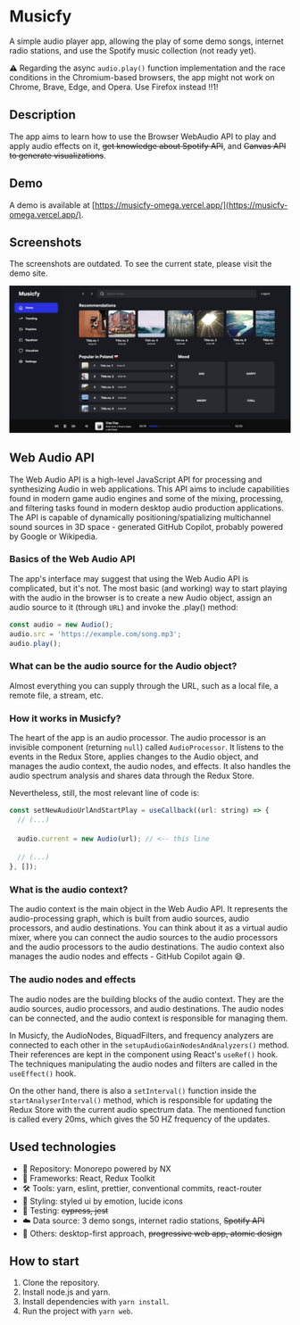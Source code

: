 # Musicfy

A simple audio player app, allowing the play of some demo songs, internet radio stations, and use the Spotify music collection (not ready yet).

⚠️ Regarding the async `audio.play()` function implementation and the race conditions in the Chromium-based browsers, the app might not work on Chrome, Brave, Edge, and Opera. Use Firefox instead !!1!

## Description

The app aims to learn how to use the Browser WebAudio API to play and apply audio effects on it, ~~get knowledge about Spotify API~~, and ~~Canvas API to generate visualizations~~.

## Demo

A demo is available at [https://musicfy-omega.vercel.app/](https://musicfy-omega.vercel.app/).

## Screenshots

The screenshots are outdated. To see the current state, please visit the demo site.

![Screenshot](./screenshots/musicfy.png)

## Web Audio API

The Web Audio API is a high-level JavaScript API for processing and synthesizing Audio in web applications. This API aims to include capabilities found in modern game audio engines and some of the mixing, processing, and filtering tasks found in modern desktop audio production applications. The API is capable of dynamically positioning/spatializing multichannel sound sources in 3D space - generated GitHub Copilot, probably powered by Google or Wikipedia.

### Basics of the Web Audio API

The app's interface may suggest that using the Web Audio API is complicated, but it's not. The most basic (and working) way to start playing with the audio in the browser is to create a new Audio object, assign an audio source to it (through `URL`) and invoke the .play() method:

```javascript
const audio = new Audio();
audio.src = 'https://example.com/song.mp3';
audio.play();
```

### What can be the audio source for the Audio object?

Almost everything you can supply through the URL, such as a local file, a remote file, a stream, etc.

### How it works in Musicfy?

The heart of the app is an audio processor. The audio processor is an invisible component (returning `null`) called `AudioProcessor`. It listens to the events in the Redux Store, applies changes to the Audio object, and manages the audio context, the audio nodes, and effects. It also handles the audio spectrum analysis and shares data through the Redux Store.

Nevertheless, still, the most relevant line of code is:

```javascript
const setNewAudioUrlAndStartPlay = useCallback((url: string) => {
  // (...)

  audio.current = new Audio(url); // <-- this line

  // (...)
}, []);
```

### What is the audio context?

The audio context is the main object in the Web Audio API. It represents the audio-processing graph, which is built from audio sources, audio processors, and audio destinations. You can think about it as a virtual audio mixer, where you can connect the audio sources to the audio processors and the audio processors to the audio destinations. The audio context also manages the audio nodes and effects - GitHub Copilot again 😅.

### The audio nodes and effects

The audio nodes are the building blocks of the audio context. They are the audio sources, audio processors, and audio destinations. The audio nodes can be connected, and the audio context is responsible for managing them.

In Musicfy, the AudioNodes, BiquadFilters, and frequency analyzers are connected to each other in the `setupAudioGainNodesAndAnalyzers()` method. Their references are kept in the component using React's `useRef()` hook. The techniques manipulating the audio nodes and filters are called in the `useEffect()` hook.

On the other hand, there is also a `setInterval()` function inside the `startAnalyserInterval()` method, which is responsible for updating the Redux Store with the current audio spectrum data. The mentioned function is called every 20ms, which gives the 50 HZ frequency of the updates.

## Used technologies

- 🎁 Repository: Monorepo powered by NX
- 🧰 Frameworks: React, Redux Toolkit
- 🛠️ Tools: yarn, eslint, prettier, conventional commits, react-router
- 🎨 Styling: styled ui by emotion, lucide icons
- 🧪 Testing: ~~cypress, jest~~
- ☁️ Data source: 3 demo songs, internet radio stations, ~~Spotify API~~
- 💎 Others: desktop-first approach, ~~progressive web app, atomic design~~

## How to start

1. Clone the repository.
2. Install node.js and yarn.
3. Install dependencies with `yarn install`.
4. Run the project with `yarn web`.
